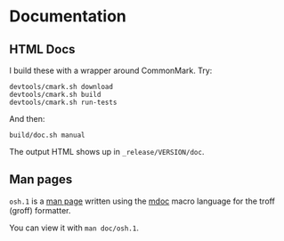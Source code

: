 # Documentation

## HTML Docs

I build these with a wrapper around CommonMark.  Try:

    devtools/cmark.sh download
    devtools/cmark.sh build
    devtools/cmark.sh run-tests

And then:

    build/doc.sh manual

The output HTML shows up in `_release/VERSION/doc`.


## Man pages

`osh.1` is a [man page](https://en.wikipedia.org/wiki/Man_page) written using
the [mdoc](http://mandoc.bsd.lv/man/mdoc.7.html) macro language for the troff
(groff) formatter.

You can view it with `man doc/osh.1`. 

